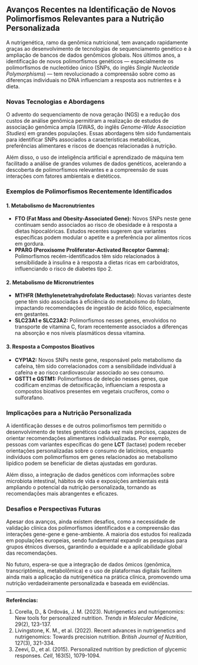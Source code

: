 
## Avanços Recentes na Identificação de Novos Polimorfismos Relevantes para a Nutrição Personalizada

A nutrigenética, ramo da genômica nutricional, tem avançado rapidamente graças ao desenvolvimento de tecnologias de sequenciamento genético e à ampliação de bancos de dados genômicos globais. Nos últimos anos, a identificação de novos polimorfismos genéticos — especialmente os polimorfismos de nucleotídeo único (SNPs, do inglês *Single Nucleotide Polymorphisms*) — tem revolucionado a compreensão sobre como as diferenças individuais no DNA influenciam a resposta aos nutrientes e à dieta.

### Novas Tecnologias e Abordagens

O advento do sequenciamento de nova geração (NGS) e a redução dos custos de análise genômica permitiram a realização de estudos de associação genômica ampla (GWAS, do inglês *Genome-Wide Association Studies*) em grandes populações. Essas abordagens têm sido fundamentais para identificar SNPs associados a características metabólicas, preferências alimentares e riscos de doenças relacionadas à nutrição.

Além disso, o uso de inteligência artificial e aprendizado de máquina tem facilitado a análise de grandes volumes de dados genéticos, acelerando a descoberta de polimorfismos relevantes e a compreensão de suas interações com fatores ambientais e dietéticos.

### Exemplos de Polimorfismos Recentemente Identificados

#### 1. Metabolismo de Macronutrientes

- **FTO (Fat Mass and Obesity-Associated Gene):** Novos SNPs neste gene continuam sendo associados ao risco de obesidade e à resposta a dietas hipocalóricas. Estudos recentes sugerem que variantes específicas podem modular o apetite e a preferência por alimentos ricos em gordura.
- **PPARG (Peroxisome Proliferator-Activated Receptor Gamma):** Polimorfismos recém-identificados têm sido relacionados à sensibilidade à insulina e à resposta a dietas ricas em carboidratos, influenciando o risco de diabetes tipo 2.

#### 2. Metabolismo de Micronutrientes

- **MTHFR (Methylenetetrahydrofolate Reductase):** Novas variantes deste gene têm sido associadas à eficiência do metabolismo do folato, impactando recomendações de ingestão de ácido fólico, especialmente em gestantes.
- **SLC23A1 e SLC23A2:** Polimorfismos nesses genes, envolvidos no transporte de vitamina C, foram recentemente associados a diferenças na absorção e nos níveis plasmáticos dessa vitamina.

#### 3. Resposta a Compostos Bioativos

- **CYP1A2:** Novos SNPs neste gene, responsável pelo metabolismo da cafeína, têm sido correlacionados com a sensibilidade individual à cafeína e ao risco cardiovascular associado ao seu consumo.
- **GSTT1 e GSTM1:** Polimorfismos de deleção nesses genes, que codificam enzimas de detoxificação, influenciam a resposta a compostos bioativos presentes em vegetais crucíferos, como o sulforafano.

### Implicações para a Nutrição Personalizada

A identificação desses e de outros polimorfismos tem permitido o desenvolvimento de testes genéticos cada vez mais precisos, capazes de orientar recomendações alimentares individualizadas. Por exemplo, pessoas com variantes específicas do gene **LCT** (lactase) podem receber orientações personalizadas sobre o consumo de laticínios, enquanto indivíduos com polimorfismos em genes relacionados ao metabolismo lipídico podem se beneficiar de dietas ajustadas em gorduras.

Além disso, a integração de dados genéticos com informações sobre microbiota intestinal, hábitos de vida e exposições ambientais está ampliando o potencial da nutrição personalizada, tornando as recomendações mais abrangentes e eficazes.

### Desafios e Perspectivas Futuras

Apesar dos avanços, ainda existem desafios, como a necessidade de validação clínica dos polimorfismos identificados e a compreensão das interações gene-gene e gene-ambiente. A maioria dos estudos foi realizada em populações europeias, sendo fundamental expandir as pesquisas para grupos étnicos diversos, garantindo a equidade e a aplicabilidade global das recomendações.

No futuro, espera-se que a integração de dados ômicos (genômica, transcriptômica, metabolômica) e o uso de plataformas digitais facilitem ainda mais a aplicação da nutrigenética na prática clínica, promovendo uma nutrição verdadeiramente personalizada e baseada em evidências.

---

**Referências:**

1. Corella, D., & Ordovás, J. M. (2023). Nutrigenetics and nutrigenomics: New tools for personalized nutrition. *Trends in Molecular Medicine*, 29(2), 123-137.
2. Livingstone, K. M., et al. (2022). Recent advances in nutrigenetics and nutrigenomics: Towards precision nutrition. *British Journal of Nutrition*, 127(3), 321-334.
3. Zeevi, D., et al. (2015). Personalized nutrition by prediction of glycemic responses. *Cell*, 163(5), 1079-1094.
```
